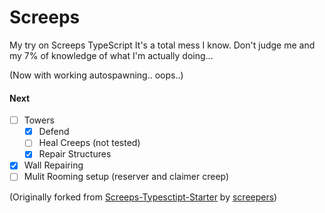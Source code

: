 # Screeps

My try on Screeps TypeScript
It's a total mess I know.
Don't judge me and my 7% of knowledge of what I'm actually doing...

(Now with working autospawning.. oops..)

#### Next 
- [ ] Towers
  - [x] Defend
  - [ ] Heal Creeps (not tested)
  - [x] Repair Structures
- [x] Wall Repairing
- [ ] Mulit Rooming setup (reserver and claimer creep)

(Originally forked from [Screeps-Typesctipt-Starter](https://github.com/screepers/screeps-typescript-starter) by [screepers](https://github.com/screepers))
